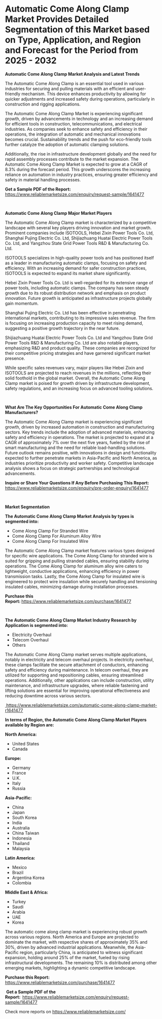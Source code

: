 <p><h1>Automatic Come Along Clamp Market Provides Detailed Segmentation of this Market based on Type, Application, and Region and Forecast for the Period from 2025 - 2032</h1></p><p><strong>Automatic Come Along Clamp Market Analysis and Latest Trends</strong></p>
<p><p>The Automatic Come Along Clamp is an essential tool used in various industries for securing and pulling materials with an efficient and user-friendly mechanism. This device enhances productivity by allowing for quicker adjustments and increased safety during operations, particularly in construction and rigging applications.</p><p>The Automatic Come Along Clamp Market is experiencing significant growth, driven by advancements in technology and an increasing demand for efficient tools in construction, telecommunications, and electrical industries. As companies seek to enhance safety and efficiency in their operations, the integration of automatic and mechanical innovations becomes crucial. Sustainability trends and the push for eco-friendly tools further catalyze the adoption of automatic clamping solutions.</p><p>Additionally, the rise in infrastructure development globally and the need for rapid assembly processes contribute to the market expansion. The Automatic Come Along Clamp Market is expected to grow at a CAGR of 8.3% during the forecast period. This growth underscores the increasing reliance on automation in industry practices, ensuring greater efficiency and safety in material handling processes.</p></p>
<p><strong>Get a Sample PDF of the Report:&nbsp;</strong> <a href="https://www.reliablemarketsize.com/enquiry/request-sample/1641477?utm_campaign=2528&utm_medium=2&utm_source=Github&utm_content=ia&utm_term=11042025&utm_id=automatic-come-along-clamp">https://www.reliablemarketsize.com/enquiry/request-sample/1641477</a></p>
<p>&nbsp;</p>
<p><strong>Automatic Come Along Clamp Major Market Players</strong></p>
<p><p>The Automatic Come Along Clamp market is characterized by a competitive landscape with several key players driving innovation and market growth. Prominent companies include ISOTOOLS, Hebei Zixin Power Tools Co. Ltd, Shanghai Pujing Electric Co. Ltd, Shijiazhuang Huatai Electric Power Tools Co. Ltd, and Yangzhou State Grid Power Tools R&D & Manufacturing Co. Ltd.</p><p>ISOTOOLS specializes in high-quality power tools and has positioned itself as a leader in manufacturing automatic clamps, focusing on safety and efficiency. With an increasing demand for safer construction practices, ISOTOOLS is expected to expand its market share significantly.</p><p>Hebei Zixin Power Tools Co. Ltd is well-regarded for its extensive range of power tools, including automatic clamps. The company has seen steady growth due to its robust distribution network and emphasis on product innovation. Future growth is anticipated as infrastructure projects globally gain momentum.</p><p>Shanghai Pujing Electric Co. Ltd has been effective in penetrating international markets, contributing to its impressive sales revenue. The firm is focusing on increasing production capacity to meet rising demand, suggesting a positive growth trajectory in the near future.</p><p>Shijiazhuang Huatai Electric Power Tools Co. Ltd and Yangzhou State Grid Power Tools R&D & Manufacturing Co. Ltd are also notable players, emphasizing R&D and product quality. These companies are recognized for their competitive pricing strategies and have garnered significant market presence.</p><p>While specific sales revenues vary, major players like Hebei Zixin and ISOTOOLS are projected to reach revenues in the millions, reflecting their solid foothold in the global market. Overall, the Automatic Come Along Clamp market is poised for growth driven by infrastructure development, safety regulations, and an increasing focus on advanced tooling solutions.</p></p>
<p>&nbsp;</p>
<p><strong>What Are The Key Opportunities For Automatic Come Along Clamp Manufacturers?</strong></p>
<p><p>The Automatic Come Along Clamp market is experiencing significant growth, driven by increased automation in construction and manufacturing sectors. Key trends include the adoption of advanced materials, enhancing safety and efficiency in operations. The market is projected to expand at a CAGR of approximately 7% over the next five years, fueled by the rise of smart manufacturing and the need for reliable load-handling solutions. Future outlook remains positive, with innovations in design and functionality expected to further penetrate markets in Asia-Pacific and North America, as industries prioritize productivity and worker safety. Competitive landscape analysis shows a focus on strategic partnerships and technological advancements.</p></p>
<p><strong>Inquire or Share Your Questions If Any Before Purchasing This Report:</strong> <a href="https://www.reliablemarketsize.com/enquiry/pre-order-enquiry/1641477?utm_campaign=2528&utm_medium=2&utm_source=Github&utm_content=ia&utm_term=11042025&utm_id=automatic-come-along-clamp">https://www.reliablemarketsize.com/enquiry/pre-order-enquiry/1641477</a></p>
<p>&nbsp;</p>
<p><strong>Market Segmentation</strong></p>
<p><strong>The Automatic Come Along Clamp Market Analysis by types is segmented into:</strong></p>
<p><ul><li>Come Along Clamp For Stranded Wire</li><li>Come Along Clamp For Aluminum Alloy Wire</li><li>Come Along Clamp For Insulated Wire</li></ul></p>
<p><p>The Automatic Come Along Clamp market features various types designed for specific wire applications. The Come Along Clamp for stranded wire is suited for gripping and pulling stranded cables, ensuring stability during operations. The Come Along Clamp for aluminum alloy wire caters to lightweight, conductive applications, enhancing efficiency in power transmission tasks. Lastly, the Come Along Clamp for insulated wire is engineered to protect wire insulation while securely handling and tensioning insulated cables, minimizing damage during installation processes.</p></p>
<p><strong>Purchase this Report:&nbsp;</strong><a href="https://www.reliablemarketsize.com/purchase/1641477?utm_campaign=2528&utm_medium=2&utm_source=Github&utm_content=ia&utm_term=11042025&utm_id=automatic-come-along-clamp">https://www.reliablemarketsize.com/purchase/1641477</a></p>
<p>&nbsp;</p>
<p><strong>The Automatic Come Along Clamp Market Industry Research by Application is segmented into:</strong></p>
<p><ul><li>Electricity Overhaul</li><li>Telecom Overhaul</li><li>Others</li></ul></p>
<p><p>The Automatic Come Along Clamp market serves multiple applications, notably in electricity and telecom overhaul projects. In electricity overhaul, these clamps facilitate the secure attachment of conductors, enhancing safety and efficiency during maintenance. In telecom overhaul, they are utilized for supporting and repositioning cables, ensuring streamlined operations. Additionally, other applications can include construction, utility maintenance, and infrastructure upgrades, where reliable fastening and lifting solutions are essential for improving operational effectiveness and reducing downtime across various sectors.</p></p>
<p><a href="https://www.reliablemarketsize.com/automatic-come-along-clamp-market-r1641477?utm_campaign=2528&utm_medium=2&utm_source=Github&utm_content=ia&utm_term=11042025&utm_id=automatic-come-along-clamp">&nbsp;https://www.reliablemarketsize.com/automatic-come-along-clamp-market-r1641477</a></p>
<p><strong>In terms of Region, the Automatic Come Along Clamp Market Players available by Region are:</strong></p>
<p>
    <p> <strong> North America: </strong>
        <ul>
            <li>United States</li>
            <li>Canada</li>
        </ul>
        </p> 
    <p> <strong> Europe: </strong>
        <ul>
            <li>Germany</li>
            <li>France</li>
            <li>U.K.</li>
            <li>Italy</li>
            <li>Russia</li>
        </ul>
        </p> 
    <p> <strong> Asia-Pacific: </strong>
        <ul>
            <li>China</li>
            <li>Japan</li>
            <li>South Korea</li>
            <li>India</li>
            <li>Australia</li>
            <li>China Taiwan</li>
            <li>Indonesia</li>
            <li>Thailand</li>
            <li>Malaysia</li>
        </ul>
        </p> 
    <p> <strong> Latin America: </strong>
        <ul>
            <li>Mexico</li>
            <li>Brazil</li>
            <li>Argentina Korea</li>
            <li>Colombia</li>
        </ul>
        </p> 
    <p> <strong> Middle East & Africa: </strong>
        <ul>
            <li>Turkey</li>
            <li>Saudi</li>
            <li>Arabia</li>
            <li>UAE</li>
            <li>Korea</li>
        </ul>
    </p>
    </p>
<p><p>The automatic come along clamp market is experiencing robust growth across various regions. North America and Europe are projected to dominate the market, with respective shares of approximately 35% and 30%, driven by advanced industrial applications. Meanwhile, the Asia-Pacific region, particularly China, is anticipated to witness significant expansion, holding around 25% of the market, fueled by rising infrastructural developments. The remaining 10% is distributed among other emerging markets, highlighting a dynamic competitive landscape.</p></p>
<p><strong>Purchase this Report: </strong><a href="https://www.reliablemarketsize.com/purchase/1641477?utm_campaign=2528&utm_medium=2&utm_source=Github&utm_content=ia&utm_term=11042025&utm_id=automatic-come-along-clamp">https://www.reliablemarketsize.com/purchase/1641477</a></p>
<p>&nbsp;<strong>Get a Sample PDF of the Report:&nbsp;&nbsp;</strong><a href="https://www.reliablemarketsize.com/enquiry/request-sample/1641477?utm_campaign=2528&utm_medium=2&utm_source=Github&utm_content=ia&utm_term=11042025&utm_id=automatic-come-along-clamp">https://www.reliablemarketsize.com/enquiry/request-sample/1641477</a></p>
<p><strong></strong></p>
<p>Check more reports on <a href="https://www.reliablemarketsize.com/?utm_campaign=2528&utm_medium=2&utm_source=Github&utm_content=ia&utm_term=11042025&utm_id=automatic-come-along-clamp">https://www.reliablemarketsize.com/</a></p>